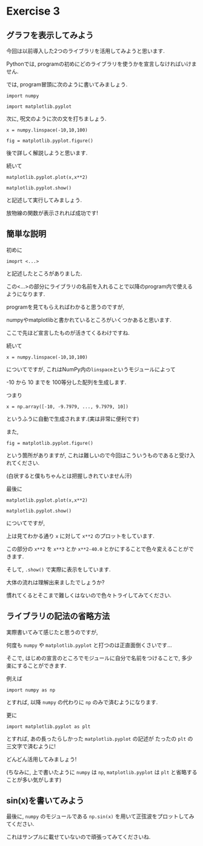 # Exercise 3

## グラフを表示してみよう
今回は以前導入した2つのライブラリを活用してみようと思います.

Pythonでは, programの初めにどのライブラリを使うかを宣言しなければいけません.

では, program冒頭に次のように書いてみましょう.

`import numpy`

`import matplotlib.pyplot`

次に, 呪文のように次の文を打ちましょう.

`x = numpy.linspace(-10,10,100)`

`fig = matplotlib.pyplot.figure()`

後で詳しく解説しようと思います.

続いて

`matplotlib.pyplot.plot(x,x**2)`

`matplotlib.pyplot.show()`

と記述して実行してみましょう.

放物線の関数が表示されれば成功です!

## 簡単な説明

初めに

`imoprt <...>`

と記述したところがありました.

この<...>の部分にライブラリの名前を入れることで以降のprogram内で使えるようになります.

programを見てもらえればわかると思うのですが, 

numpyやmatplotlibと書かれているところがいくつかあると思います.

ここで先ほど宣言したものが活きてくるわけですね.

 

続いて

`x = numpy.linspace(-10,10,100)`

についてですが, これはNumPy内の`linspace`というモジュールによって

-10 から 10 までを 100等分した配列を生成します.

つまり

`x = np.array([-10, -9.7979, ..., 9.7979, 10])`

というふうに自動で生成されます.(実は非常に便利です)

また,

`fig = matplotlib.pyplot.figure()`

という箇所がありますが, これは難しいので今回はこういうものであると受け入れてください.

(白状すると僕もちゃんとは把握しきれていません汗)

最後に

`matplotlib.pyplot.plot(x,x**2)`

`matplotlib.pyplot.show()`

についてですが,

上は見てわかる通り `x` に対して `x**2` のプロットをしています.

この部分の `x**2` を `x**3` とか `x**2-40.0` とかにすることで色々変えることができます.

そして, `.show()` で実際に表示をしています.

大体の流れは理解出来ましたでしょうか?

慣れてくるとそこまで難しくはないので色々トライしてみてください.

## ライブラリの記法の省略方法

実際書いてみて感じたと思うのですが,

何度も `numpy` や `matplotlib.pyplot` と打つのは正直面倒くさいです...

そこで, はじめの宣言のところでモジュールに自分で名前をつけることで, 多少楽にすることができます.

例えば

`import numpy as np`

とすれば, 以降 `numpy` の代わりに `np` のみで済むようになります.

更に

`import matplotlib.pyplot as plt`

とすれば, あの長ったらしかった `matplotlib.pyplot` の記述が たったの `plt` の三文字で済むように!

どんどん活用してみましょう!

(ちなみに, 上で書いたように `numpy` は `np`, `matplotlib.pyplot` は `plt` と省略することが多い気がします)

## sin(x)を書いてみよう

最後に, `numpy` のモジュールである `np.sin(x)` を用いて正弦波をプロットしてみてください.

これはサンプルに載せていないので頑張ってみてくださいね.
